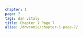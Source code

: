 ```yaml
---
chapter: 1
page: 7
tags: dan vitaly
title: Chapter 1 Page 7
alias: /dnwcomic/chapter-1-page-7/
---
```


